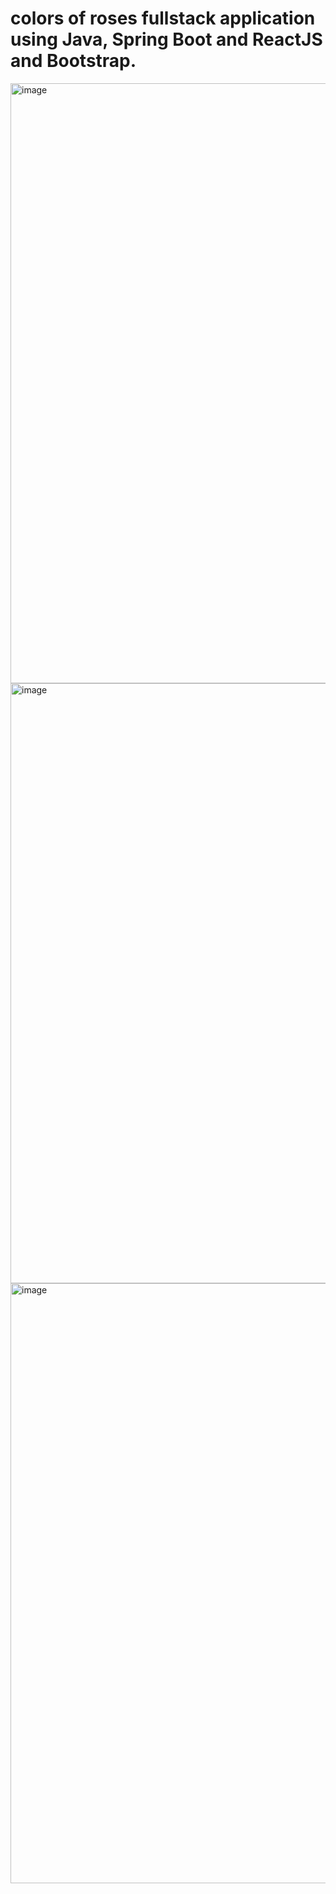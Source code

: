 #  colors of roses fullstack application using Java, Spring Boot and ReactJS and Bootstrap. 

<img width="960" alt="image" src="https://github.com/Thein-Naing/roses-react/assets/117463446/f9f8dbe0-d9a9-4f52-afc4-bfa398346762">
<img width="960" alt="image" src="https://github.com/Thein-Naing/roses-react/assets/117463446/be87cd25-4fd6-466d-9e4e-a55cdc8d9ef3">
<img width="960" alt="image" src="https://github.com/Thein-Naing/roses-react/assets/117463446/d3a6d741-cfdd-4fe9-a702-93fe80ccac60">



